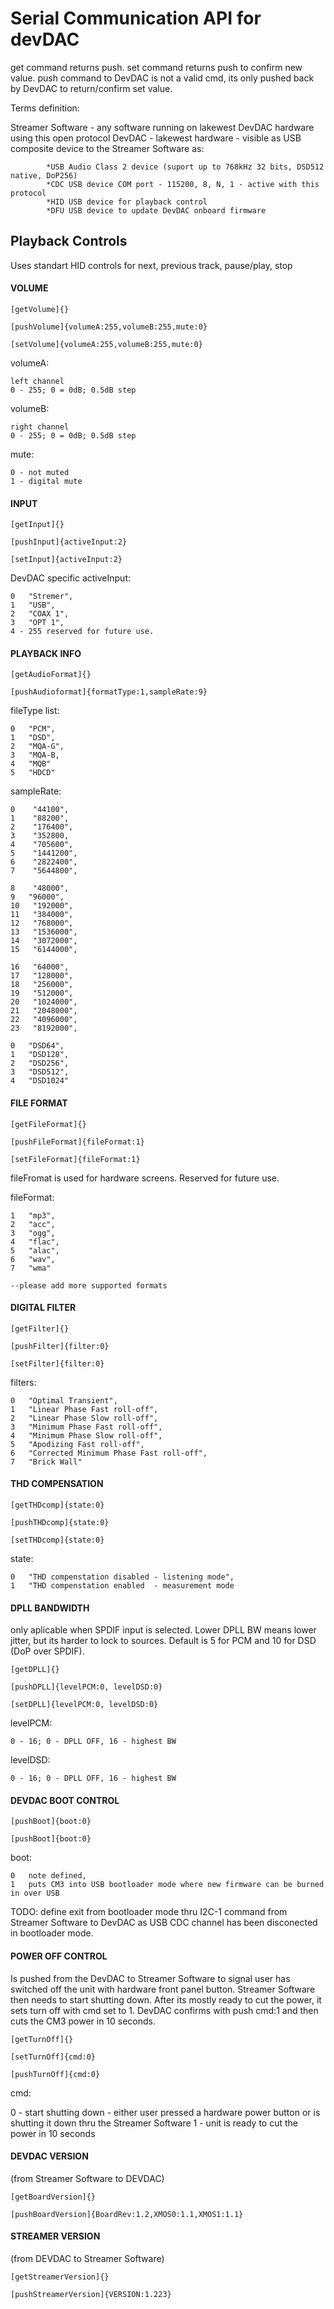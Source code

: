 # Serial Communication API for devDAC

get command returns push. set command returns push to confirm new value. push command to DevDAC is not a valid cmd, its only pushed back by DevDAC to return/confirm set value.

Terms definition:

Streamer Software - any software running on lakewest DevDAC hardware using this open protocol
DevDAC - lakewest hardware - visible as USB composite device to the Streamer Software as:

            *USB Audio Class 2 device (suport up to 768kHz 32 bits, DSD512 native, DoP256)
            *CDC USB device COM port - 115200, 8, N, 1 - active with this protocol
            *HID USB device for playback control
            *DFU USB device to update DevDAC onboard firmware 
            

## Playback Controls 

Uses standart HID controls for next, previous track, pause/play, stop

#### VOLUME

```shell
[getVolume]{}
```

```shell
[pushVolume]{volumeA:255,volumeB:255,mute:0}
```

```shell
[setVolume]{volumeA:255,volumeB:255,mute:0}
```

volumeA: 
		
	left channel
	0 - 255; 0 = 0dB; 0.5dB step
	
volumeB: 
	
	right channel
	0 - 255; 0 = 0dB; 0.5dB step
	
mute:
	
	0 - not muted
	1 - digital mute

#### INPUT

```shell
[getInput]{}
```

```shell
[pushInput]{activeInput:2}
```

```shell
[setInput]{activeInput:2}
```

DevDAC specific
activeInput:

	0   "Stremer",	
	1   "USB",	
	2   "COAX 1",	
	3   "OPT 1",	
	4 - 255 reserved for future use.

#### PLAYBACK INFO

```shell
[getAudioFormat]{}
```

```shell
[pushAudioformat]{formatType:1,sampleRate:9}
```

fileType list:

	0   "PCM",	
	1   "DSD",	
	2   "MQA-G",	
	3   "MQA-B,
	4   "MQB"
	5   "HDCD"
	
sampleRate:

	0    "44100",	
	1    "88200",	
	2    "176400",	
	3    "352800,
	4    "705600",
	5    "1441200",
	6    "2822400",
	7    "5644800",
	
	8    "48000",
	9   "96000",
	10   "192000",
	11   "384000",
	12   "768000",
	13   "1536000",
	14   "3072000",
	15   "6144000",
	
	16   "64000",
	17   "128000",
	18   "256000",
	19   "512000",
	20   "1024000",
	21   "2048000",
	22   "4096000",
	23   "8192000",
	
	0   "DSD64",
	1   "DSD128",
	2   "DSD256",
	3   "DSD512",
	4   "DSD1024"
	
	
#### FILE FORMAT

```shell
[getFileFormat]{}
```

```shell
[pushFileFormat]{fileFormat:1}	
```

```shell
[setFileFormat]{fileFormat:1}	
```

fileFromat is used for hardware screens. Reserved for future use.

fileFormat:

	1   "mp3",	
	2   "acc",	
	3   "ogg",	
	4   "flac",
	5   "alac",
	6   "wav",
	7   "wma"
	
	--please add more supported formats


#### DIGITAL FILTER

```shell
[getFilter]{}
```

```shell
[pushFilter]{filter:0}
```

```shell
[setFilter]{filter:0}
```

filters:

	0   "Optimal Transient",	
	1   "Linear Phase Fast roll-off",	
	2   "Linear Phase Slow roll-off",	
	3   "Minimum Phase Fast roll-off",	
	4   "Minimum Phase Slow roll-off",
	5   "Apodizing Fast roll-off",
	6   "Corrected Minimum Phase Fast roll-off",
	7   "Brick Wall"
	
#### THD COMPENSATION

```shell
[getTHDcomp]{state:0}
```

```shell
[pushTHDcomp]{state:0}
```

```shell
[setTHDcomp]{state:0}
```

state:

	0   "THD compenstation disabled - listening mode",		
	1   "THD compenstation enabled  - measurement mode	


#### DPLL BANDWIDTH
only aplicable when SPDIF input is selected. Lower DPLL BW means lower jitter, but its harder to lock to sources. Default is 5 for PCM and 10 for DSD (DoP over SPDIF).

```shell
[getDPLL]{}
```

```shell
[pushDPLL]{levelPCM:0, levelDSD:0}
```

```shell
[setDPLL]{levelPCM:0, levelDSD:0}
```

levelPCM:

	0 - 16; 0 - DPLL OFF, 16 - highest BW	
	
levelDSD:

	0 - 16; 0 - DPLL OFF, 16 - highest BW	
	
#### DEVDAC BOOT CONTROL

```shell
[pushBoot]{boot:0}
```

```shell
[pushBoot]{boot:0}
```

boot:

	0   note defined,	
	1   puts CM3 into USB bootloader mode where new firmware can be burned in over USB	
	
TODO:
define exit from bootloader mode thru I2C-1 command from Streamer Software to DevDAC as USB CDC channel has been disconected in bootloader mode. 

	
#### POWER OFF CONTROL

Is pushed from the DevDAC to Streamer Software to signal user has switched off the unit with hardware front panel button. Streamer Software then needs to start shutting down. After its mostly ready to cut the power, it sets turn off with cmd set to 1. DevDAC confirms with push cmd:1 and then cuts the CM3 power in 10 seconds.

```shell
[getTurnOff]{}
```

```shell
[setTurnOff]{cmd:0}
```


```shell
[pushTurnOff]{cmd:0}
```
cmd:

0 - start shutting down - either user pressed a hardware power button or is shutting it down thru the Streamer Software
1 - unit is ready to cut the power in 10 seconds

#### DEVDAC VERSION
(from Streamer Software to DEVDAC)

```shell
[getBoardVersion]{}
```

```shell
[pushBoardVersion]{BoardRev:1.2,XMOS0:1.1,XMOS1:1.1}
```

#### STREAMER VERSION
(from DEVDAC to Streamer Software)

```shell
[getStreamerVersion]{}
```

```shell
[pushStreamerVersion]{VERSION:1.223}
```
